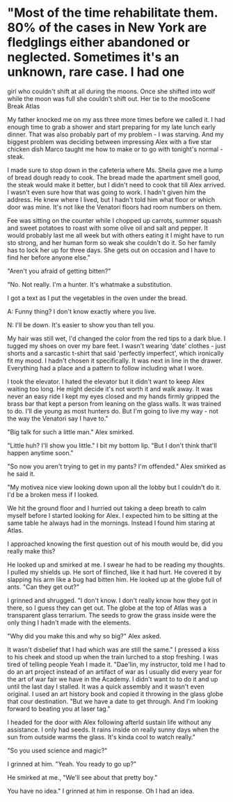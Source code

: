 #  "Most of the time rehabilitate them. 80% of the cases in New York are fledglings either abandoned or neglected. Sometimes it's an unknown, rare case. I had one
girl who couldn't shift at all during the moons. Once she shifted into wolf
while the moon was full she couldn't shift out. Her tie to the mooScene Break
 Atlas

My father knocked me on my ass three more times before we called it. I had
enough time to grab a shower and start preparing for my late lunch early dinner.
That was also probably part of my problem - I was starving. And my biggest
problem was deciding between impressing Alex with a five star chicken dish Marco
taught me how to make or to go with tonight's normal - steak.

I made sure to stop down in the cafeteria where Ms. Sheila gave me a lump of
bread dough ready to cook. The bread made the apartment smell good, the steak
would make it better, but I didn't need to cook that till Alex arrived. I wasn't
even sure how that was going to work. I hadn't given him the address. He knew
where I lived, but I hadn't told him what floor or which door was mine. It's not
like the Venatori floors had room numbers on them.

Fee was sitting on the counter while I chopped up carrots, summer squash and
sweet potatoes to roast with some olive oil and salt and pepper. It would
probably last me all week but with others eating it I might have to run sto strong,
and her human form so weak she couldn't do it. So her family has to lock her up
for three days. She gets out on occasion and I have to find her before anyone
else."

"Aren't you afraid of getting bitten?"

"No. Not really. I'm a hunter. It's whatmake
a substitution.

I got a text as I put the vegetables in the oven under the bread.

A: Funny thing? I don't know exactly where you live.

N: I'll be down. It's easier to show you than tell you.

My hair was still wet, I'd changed the color from the red tips to a dark blue. I
tugged my shoes on over my bare feet. I wasn't wearing 'date' clothes - just
shorts and a sarcastic t-shirt that said 'perfectly imperfect', which ironically
fit my mood. I hadn't chosen it specifically. It was next in line in the drawer.
Everything had a place and a pattern to follow including what I wore.

I took the elevator. I hated the elevator but it didn't want to keep Alex
waiting too long. He might decide it's not worth it and walk away. It was never
an easy ride I kept my eyes closed and my hands firmly gripped the brass bar
that kept a person from leaning on the glass walls. It was trained to do. I'll die young as
most hunters do. But I'm going to live my way - not the way the Venatori say I
have to."

"Big talk for such a little man." Alex smirked.

"Little huh? I'll show you little." I bit my bottom lip. "But I don't think
that'll happen anytime soon."

"So now you aren't trying to get in my pants? I'm offended." Alex smirked as he
said it.

"My motivea nice view looking
down upon all the lobby but I couldn't do it. I'd be a broken mess if I looked.

We hit the ground floor and I hurried out taking a deep breath to calm myself
before I started looking for Alex. I expected him to be sitting at the same
table he always had in the mornings. Instead I found him staring at Atlas.

I approached knowing the first question out of his mouth would be, did you
really make this?

He looked up and smirked at me. I swear he had to be reading my thoughts. I
pulled my shields up. He sort of flinched, like it had hurt. He covered it by
slapping his arm like a bug had bitten him. He looked up at the globe full of
ants. "Can they get out?"

I grinned and shrugged. "I don't know. I don't really know how they got in
there, so I guess they can get out. The globe at the top of Atlas was a
transparent glass terrarium. The seeds to grow the grass inside were the only
thing I hadn't made with the elements.

"Why did you make this and why so big?" Alex asked.

It wasn't disbelief that I had which was are still the same." I pressed a kiss to his cheek and stood up when
the train lurched to a stop freshing. I was tired of telling
people Yeah I made it. "Dae'lin, my instructor, told me I had to do an art
project instead of an artifact of war as I usually did every year for the art of
war fair we have in the Academy. I didn't want to to do it and up until the last
day I stalled. It was a quick assembly and it wasn't even original. I used an
art history book and copied it throwing in the glass globe that cour destination. "But we have a date to get
through. And I'm looking forward to beating you at laser tag."

I headed for the door with Alex following afterld sustain
life without any assistance. I only had seeds. It rains inside on really sunny
days when the sun from outside warms the glass. It's kinda cool to watch
really."

"So you used science and magic?"

I grinned at him. "Yeah. You ready to go up?"

He smirked at me., "We'll see about that pretty
boy."
You have no idea." I grinned at him in response. Oh I had an
idea.


<!--stackedit_data:
eyJoaXN0b3J5IjpbLTE5MjA3ODY0NzhdfQ==
-->